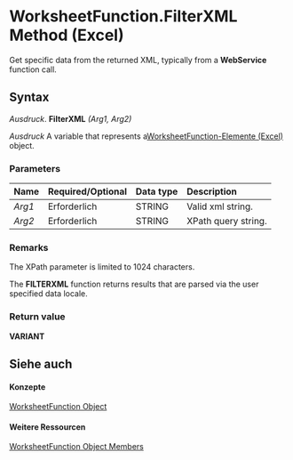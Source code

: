
# WorksheetFunction.FilterXML Method (Excel)

Get specific data from the returned XML, typically from a  **WebService** function call.


## Syntax

 _Ausdruck_. **FilterXML** _(Arg1,_ _Arg2)_

 _Ausdruck_ A variable that represents a[WorksheetFunction-Elemente (Excel)](http://msdn.microsoft.com/library/6811ca87-4b53-0bff-88c9-30bf7497879a%28Office.15%29.aspx) object.


### Parameters



|**Name**|**Required/Optional**|**Data type**|**Description**|
|:-----|:-----|:-----|:-----|
| _Arg1_|Erforderlich|STRING|Valid xml string.|
| _Arg2_|Erforderlich|STRING|XPath query string.|

### Remarks

The XPath parameter is limited to 1024 characters.

The  **FILTERXML** function returns results that are parsed via the user specified data locale.


### Return value

 **VARIANT**


## Siehe auch


#### Konzepte


[WorksheetFunction Object](7b1d5639-363d-632c-2cf0-2232562646b6.md)
#### Weitere Ressourcen


[WorksheetFunction Object Members](http://msdn.microsoft.com/library/6811ca87-4b53-0bff-88c9-30bf7497879a%28Office.15%29.aspx)
